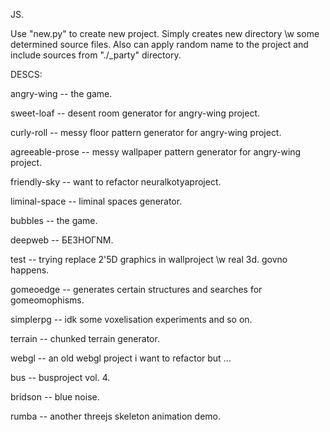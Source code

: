 JS.

Use "new.py" to create new project. Simply creates new directory \w some determined source files. Also can apply random name to the project and include sources from "./_party" directory.

DESCS:

angry-wing -- the game.

sweet-loaf -- desent room generator for angry-wing project.

curly-roll -- messy floor pattern generator for angry-wing project.

agreeable-prose -- messy wallpaper pattern generator for angry-wing project.

friendly-sky -- want to refactor neuralkotyaproject.

liminal-space -- liminal spaces generator.

bubbles -- the game.

deepweb -- БЕЗНОГNМ.

test -- trying replace 2'5D graphics in wallproject \w real 3d. govno happens.

gomeoedge -- generates certain structures and searches for gomeomophisms.

simplerpg -- idk some voxelisation experiments and so on.

terrain -- chunked terrain generator.

webgl -- an old webgl project i want to refactor but ...

bus -- busproject vol. 4.

bridson -- blue noise.

rumba -- another threejs skeleton animation demo.
